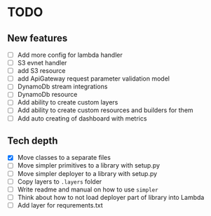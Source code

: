 # TODO

## New features

- [ ] Add more config for lambda handler
- [ ] S3 evnet handler
- [ ] add S3 resource
- [ ] add ApiGateway request parameter validation model
- [ ] DynamoDb stream integrations
- [ ] DynamoDb resource
- [ ] Add ability to create custom layers
- [ ] Add ability to create custom resources and builders for them
- [ ] Add auto creating of dashboard with metrics

## Tech depth

- [x] Move classes to a separate files
- [ ] Move simpler primitives to a library with setup.py
- [ ] Move simpler deployer to a library with setup.py
- [ ] Copy layers to `.layers` folder
- [ ] Write readme and manual on how to use `simpler`
- [ ] Think about how to not load deployer part of library into Lambda
- [ ] Add layer for requrements.txt
